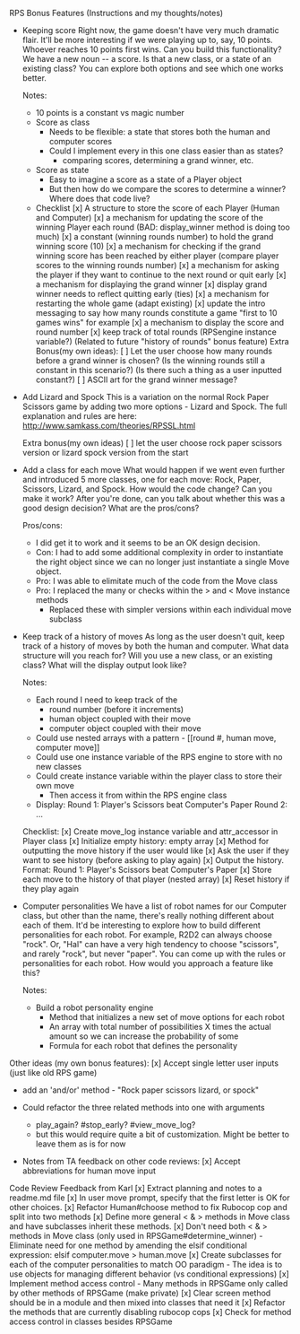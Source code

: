 RPS Bonus Features (Instructions and my thoughts/notes)
- Keeping score
  Right now, the game doesn't have very much dramatic flair. It'll be more
  interesting if we were playing up to, say, 10 points. Whoever reaches 10 points
  first wins. Can you build this functionality? We have a new noun -- a score. Is
  that a new class, or a state of an existing class? You can explore both options
  and see which one works better.

  Notes:
    - 10 points is a constant vs magic number
    - Score as class
      - Needs to be flexible: a state that stores both the human and computer scores
      - Could I implement every in this one class easier than as states?
        - comparing scores, determining a grand winner, etc.
    - Score as state
      - Easy to imagine a score as a state of a Player object
      - But then how do we compare the scores to determine a winner?
        Where does that code live?
    - Checklist
      [x] A structure to store the score of each Player (Human and Computer)
      [x] a mechanism for updating the score of the winning Player each round
        (BAD: display_winner method is doing too much)
      [x] a constant (winning rounds number) to hold the grand winning score (10)
      [x] a mechanism for checking if the grand winning score has been reached
            by either player (compare player scores to the winning rounds number)
      [x] a mechanism for asking the player if they want to continue to the
            next round or quit early
      [x] a mechanism for displaying the grand winner
        [x] display grand winner needs to reflect quitting early (ties)
      [x] a mechanism for restarting the whole game (adapt existing)
      [x] update the intro messaging to say how many rounds constitute a game
            "first to 10 games wins" for example
      [x] a mechanism to display the score and round number
          [x] keep track of total rounds (RPSengine instance variable?)
              (Related to future "history of rounds" bonus feature)
      Extra Bonus(my own ideas):
        [ ] Let the user choose how many rounds before a grand winner is chosen?
            (Is the winning rounds still a constant in this scenario?)
            (Is there such a thing as a user inputted constant?)
        [ ] ASCII art for the grand winner message?

- Add Lizard and Spock
  This is a variation on the normal Rock Paper Scissors game by adding two more
  options - Lizard and Spock. The full explanation and rules are here:
  http://www.samkass.com/theories/RPSSL.html

  Extra bonus(my own ideas)
  [ ] let the user choose rock paper scissors version or lizard spock version from the start

- Add a class for each move
  What would happen if we went even further and introduced 5 more classes, one
  for each move: Rock, Paper, Scissors, Lizard, and Spock. How would the code
  change? Can you make it work? After you're done, can you talk about whether
  this was a good design decision? What are the pros/cons?

  Pros/cons:
    - I did get it to work and it seems to be an OK design decision.
    - Con: I had to add some additional complexity in order to instantiate the right
        object since we can no longer just instantiate a single Move object.
    - Pro: I was able to elimitate much of the code from the Move class
    - Pro: I replaced the many or checks within the > and < Move instance methods
      - Replaced these with simpler versions within each individual move subclass

- Keep track of a history of moves
  As long as the user doesn't quit, keep track of a history of moves by both the
  human and computer. What data structure will you reach for? Will you use a new
  class, or an existing class? What will the display output look like?

  Notes:
    - Each round I need to keep track of the
      - round number (before it increments)
      - human object coupled with their move
      - computer object coupled with their move
    - Could use nested arrays with a pattern - [[round #, human move, computer move]]
    - Could use one instance variable of the RPS engine to store with no new classes
    - Could create instance variable within the player class to store their own move
      - Then access it from within the RPS engine class
    - Display:
      Round 1: Player's Scissors beat Computer's Paper
      Round 2: ...

  Checklist:
    [x] Create move_log instance variable and attr_accessor in Player class
    [x] Initialize empty history: empty array
    [x] Method for outputting the move history if the user would like
      [x] Ask the user if they want to see history (before asking to play again)
      [x] Output the history. Format: Round 1: Player's Scissors beat Computer's Paper
    [x] Store each move to the history of that player (nested array)
    [x] Reset history if they play again

- Computer personalities
  We have a list of robot names for our Computer class, but other than the name,
  there's really nothing different about each of them. It'd be interesting to
  explore how to build different personalities for each robot. For example, R2D2
  can always choose "rock". Or, "Hal" can have a very high tendency to choose
  "scissors", and rarely "rock", but never "paper". You can come up with the
  rules or personalities for each robot. How would you approach a feature like this?

  Notes:
    - Build a robot personality engine
      - Method that initializes a new set of move options for each robot
      - An array with total number of possibilities X times the actual amount
        so we can increase the probability of some
      - Formula for each robot that defines the personality

Other ideas (my own bonus features):
  [x] Accept single letter user inputs (just like old RPS game)
  - add an 'and/or' method - "Rock paper scissors lizard, or spock"
  - Could refactor the three related methods into one with arguments
    - play_again? #stop_early? #view_move_log?
    - but this would require quite a bit of customization.
      Might be better to leave them as is for now

- Notes from TA feedback on other code reviews:
  [x] Accept abbreviations for human move input

Code Review Feedback from Karl
[x] Extract planning and notes to a readme.md file
[x] In user move prompt, specify that the first letter is OK for other choices.
[x] Refactor Human#choose method to fix Rubocop cop and split into two methods
[x] Define more general < & > methods in Move class and have subclasses inherit
      these methods.
[x] Don't need both < & > methods in Move class (only used in RPSGame#determine_winner)
    - Eliminate need for one method by amending the elsif conditional expression:
      elsif computer.move > human.move
[x] Create subclasses for each of the computer personalities to match OO paradigm
    - The idea is to use objects for managing different behavior (vs conditional expressions)
[x] Implement method access control
    - Many methods in RPSGame only called by other methods of RPSGame (make private)
[x] Clear screen method should be in a module and then mixed into classes that need it
[x] Refactor the methods that are currently disabling rubocop cops
[x] Check for method access control in classes besides RPSGame